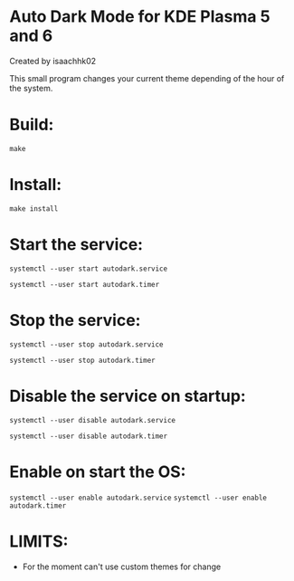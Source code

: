 # Auto Dark Mode for KDE Plasma 5 and 6

Created by isaachhk02

This small program changes your current theme depending of the hour of the system.

# Build:
``make``


# Install:
``make install``

#  Start the service:
   ``systemctl --user start autodark.service``

   ``systemctl --user start autodark.timer``


#  Stop the service:
   ``systemctl --user stop autodark.service``

   ``systemctl --user stop autodark.timer``


#  Disable the service on startup:
   ``systemctl --user disable autodark.service``

   ``systemctl --user disable autodark.timer``

#  Enable on start the OS:
   ``systemctl --user enable autodark.service``
   ``systemctl --user enable autodark.timer``

# LIMITS:
-   For the moment can't use custom themes for change
